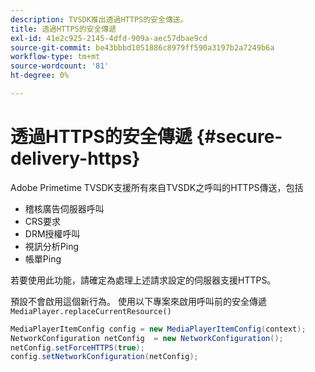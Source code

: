 ```yaml
---
description: TVSDK推出透過HTTPS的安全傳送。
title: 透過HTTPS的安全傳遞
exl-id: 41e2c925-2145-4dfd-909a-aec57dbae9cd
source-git-commit: be43bbbd1051886c8979ff590a3197b2a7249b6a
workflow-type: tm+mt
source-wordcount: '81'
ht-degree: 0%

---
```


# 透過HTTPS的安全傳遞 {#secure-delivery-https}

Adobe Primetime TVSDK支援所有來自TVSDK之呼叫的HTTPS傳送，包括

* 稽核廣告伺服器呼叫
* CRS要求
* DRM授權呼叫
* 視訊分析Ping
* 帳單Ping

若要使用此功能，請確定為處理上述請求設定的伺服器支援HTTPS。

預設不會啟用這個新行為。 使用以下專案來啟用呼叫前的安全傳遞 `MediaPlayer.replaceCurrentResource()`

```java
MediaPlayerItemConfig config = new MediaPlayerItemConfig(context);
NetworkConfiguration netConfig  = new NetworkConfiguration();
netConfig.setForceHTTPS(true);
config.setNetworkConfiguration(netConfig);
```
